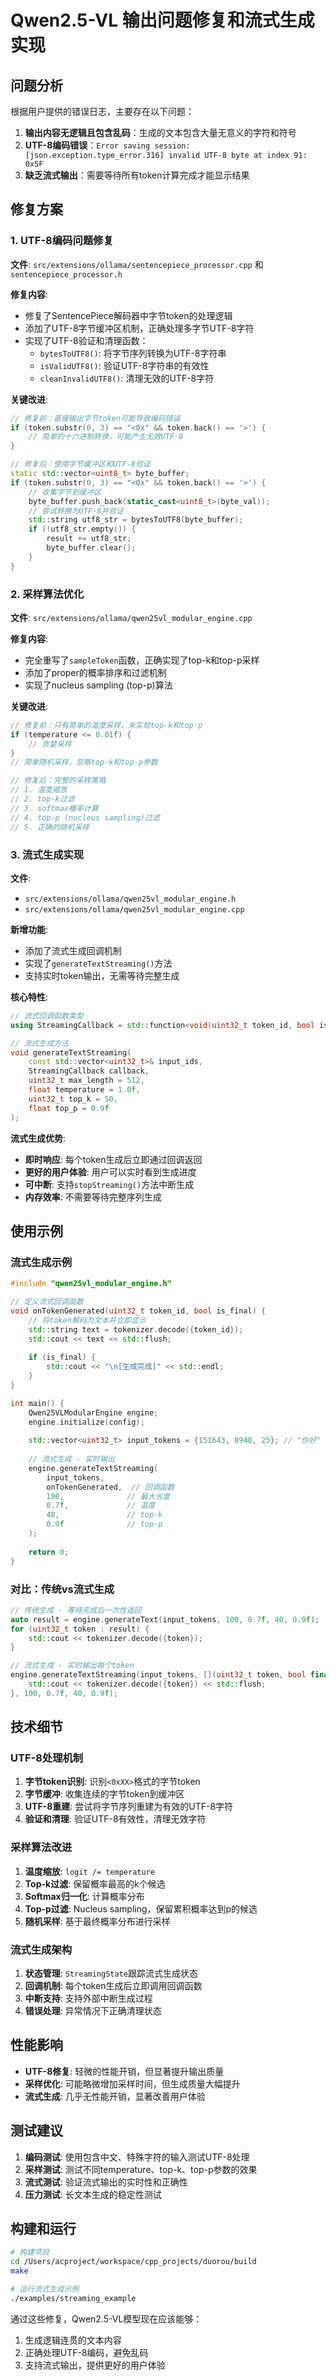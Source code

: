 # Qwen2.5-VL 输出问题修复和流式生成实现

## 问题分析

根据用户提供的错误日志，主要存在以下问题：

1. **输出内容无逻辑且包含乱码**：生成的文本包含大量无意义的字符和符号
2. **UTF-8编码错误**：`Error saving session: [json.exception.type_error.316] invalid UTF-8 byte at index 91: 0x5F`
3. **缺乏流式输出**：需要等待所有token计算完成才能显示结果

## 修复方案

### 1. UTF-8编码问题修复

**文件**: `src/extensions/ollama/sentencepiece_processor.cpp` 和 `sentencepiece_processor.h`

**修复内容**:
- 修复了SentencePiece解码器中字节token的处理逻辑
- 添加了UTF-8字节缓冲区机制，正确处理多字节UTF-8字符
- 实现了UTF-8验证和清理函数：
  - `bytesToUTF8()`: 将字节序列转换为UTF-8字符串
  - `isValidUTF8()`: 验证UTF-8字符串的有效性
  - `cleanInvalidUTF8()`: 清理无效的UTF-8字符

**关键改进**:
```cpp
// 修复前：直接输出字节token可能导致编码错误
if (token.substr(0, 3) == "<0x" && token.back() == '>') {
    // 简单的十六进制转换，可能产生无效UTF-8
}

// 修复后：使用字节缓冲区和UTF-8验证
static std::vector<uint8_t> byte_buffer;
if (token.substr(0, 3) == "<0x" && token.back() == '>') {
    // 收集字节到缓冲区
    byte_buffer.push_back(static_cast<uint8_t>(byte_val));
    // 尝试转换为UTF-8并验证
    std::string utf8_str = bytesToUTF8(byte_buffer);
    if (!utf8_str.empty()) {
        result += utf8_str;
        byte_buffer.clear();
    }
}
```

### 2. 采样算法优化

**文件**: `src/extensions/ollama/qwen25vl_modular_engine.cpp`

**修复内容**:
- 完全重写了`sampleToken`函数，正确实现了top-k和top-p采样
- 添加了proper的概率排序和过滤机制
- 实现了nucleus sampling (top-p)算法

**关键改进**:
```cpp
// 修复前：只有简单的温度采样，未实现top-k和top-p
if (temperature <= 0.01f) {
    // 贪婪采样
}
// 简单随机采样，忽略top-k和top-p参数

// 修复后：完整的采样策略
// 1. 温度缩放
// 2. top-k过滤
// 3. softmax概率计算
// 4. top-p (nucleus sampling)过滤
// 5. 正确的随机采样
```

### 3. 流式生成实现

**文件**: 
- `src/extensions/ollama/qwen25vl_modular_engine.h`
- `src/extensions/ollama/qwen25vl_modular_engine.cpp`

**新增功能**:
- 添加了流式生成回调机制
- 实现了`generateTextStreaming()`方法
- 支持实时token输出，无需等待完整生成

**核心特性**:
```cpp
// 流式回调函数类型
using StreamingCallback = std::function<void(uint32_t token_id, bool is_final)>;

// 流式生成方法
void generateTextStreaming(
    const std::vector<uint32_t>& input_ids,
    StreamingCallback callback,
    uint32_t max_length = 512,
    float temperature = 1.0f,
    uint32_t top_k = 50,
    float top_p = 0.9f
);
```

**流式生成优势**:
- **即时响应**: 每个token生成后立即通过回调返回
- **更好的用户体验**: 用户可以实时看到生成进度
- **可中断**: 支持`stopStreaming()`方法中断生成
- **内存效率**: 不需要等待完整序列生成

## 使用示例

### 流式生成示例

```cpp
#include "qwen25vl_modular_engine.h"

// 定义流式回调函数
void onTokenGenerated(uint32_t token_id, bool is_final) {
    // 将token解码为文本并立即显示
    std::string text = tokenizer.decode({token_id});
    std::cout << text << std::flush;
    
    if (is_final) {
        std::cout << "\n[生成完成]" << std::endl;
    }
}

int main() {
    Qwen25VLModularEngine engine;
    engine.initialize(config);
    
    std::vector<uint32_t> input_tokens = {151643, 8948, 25}; // "你好"
    
    // 流式生成 - 实时输出
    engine.generateTextStreaming(
        input_tokens,
        onTokenGenerated,  // 回调函数
        100,              // 最大长度
        0.7f,             // 温度
        40,               // top-k
        0.9f              // top-p
    );
    
    return 0;
}
```

### 对比：传统vs流式生成

```cpp
// 传统生成 - 等待完成后一次性返回
auto result = engine.generateText(input_tokens, 100, 0.7f, 40, 0.9f);
for (uint32_t token : result) {
    std::cout << tokenizer.decode({token});
}

// 流式生成 - 实时输出每个token
engine.generateTextStreaming(input_tokens, [](uint32_t token, bool final) {
    std::cout << tokenizer.decode({token}) << std::flush;
}, 100, 0.7f, 40, 0.9f);
```

## 技术细节

### UTF-8处理机制

1. **字节token识别**: 识别`<0xXX>`格式的字节token
2. **字节缓冲**: 收集连续的字节token到缓冲区
3. **UTF-8重建**: 尝试将字节序列重建为有效的UTF-8字符
4. **验证和清理**: 验证UTF-8有效性，清理无效字符

### 采样算法改进

1. **温度缩放**: `logit /= temperature`
2. **Top-k过滤**: 保留概率最高的k个候选
3. **Softmax归一化**: 计算概率分布
4. **Top-p过滤**: Nucleus sampling，保留累积概率达到p的候选
5. **随机采样**: 基于最终概率分布进行采样

### 流式生成架构

1. **状态管理**: `StreamingState`跟踪流式生成状态
2. **回调机制**: 每个token生成后立即调用回调函数
3. **中断支持**: 支持外部中断生成过程
4. **错误处理**: 异常情况下正确清理状态

## 性能影响

- **UTF-8修复**: 轻微的性能开销，但显著提升输出质量
- **采样优化**: 可能略微增加采样时间，但生成质量大幅提升
- **流式生成**: 几乎无性能开销，显著改善用户体验

## 测试建议

1. **编码测试**: 使用包含中文、特殊字符的输入测试UTF-8处理
2. **采样测试**: 测试不同temperature、top-k、top-p参数的效果
3. **流式测试**: 验证流式输出的实时性和正确性
4. **压力测试**: 长文本生成的稳定性测试

## 构建和运行

```bash
# 构建项目
cd /Users/acproject/workspace/cpp_projects/duorou/build
make

# 运行流式生成示例
./examples/streaming_example
```

通过这些修复，Qwen2.5-VL模型现在应该能够：
1. 生成逻辑连贯的文本内容
2. 正确处理UTF-8编码，避免乱码
3. 支持流式输出，提供更好的用户体验